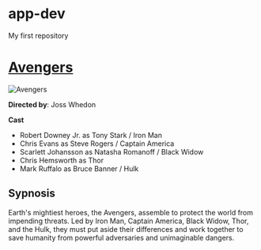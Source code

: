# app-dev
My first repository
# [Avengers](https://www.marvel.com/teams-and-groups/avengers)
![Avengers](https://cdn.marvel.com/content/1x/001avn_ons_inl_02_0.jpg)

**Directed by**: Joss Whedon

**Cast**
- Robert Downey Jr. as Tony Stark / Iron Man
- Chris Evans as Steve Rogers / Captain America
- Scarlett Johansson as Natasha Romanoff / Black Widow
- Chris Hemsworth as Thor
- Mark Ruffalo as Bruce Banner / Hulk

## Sypnosis
Earth's mightiest heroes, the Avengers, assemble to protect the world from impending threats. Led by Iron Man, Captain America, Black Widow, Thor, and the Hulk, they must put aside their differences and work together to save humanity from powerful adversaries and unimaginable dangers.
